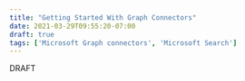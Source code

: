 ```yaml
---
title: "Getting Started With Graph Connectors"
date: 2021-03-29T09:55:20-07:00
draft: true
tags: ['Microsoft Graph connectors', 'Microsoft Search']
---
```


DRAFT